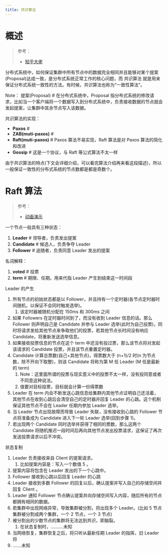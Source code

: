 ```yaml
---
title: 共识算法
---
```


# 概述

> 参考：
> 
> - [知乎大佬](https://zhuanlan.zhihu.com/p/130332285)

分布式系统中，如何保证集群中所有节点中的数据完全相同并且能够对某个提案(Proposal)达成一致，是分布式系统正常工作的核心问题，而 共识算法 就是用来保证分布式系统一致性的方法。有时候，共识算法也称为“一致性算法”。

Note：
提案(Proposal) # 在分布式系统中，Proposal 指分布式系统的修改请求，比如当一个客户端将一个数据写入到分布式系统中，负责接收数据的节点就会发起提案，让集群中其余节点写入该数据。

共识算法的实现：

- **Paxos** #
- **ZAB(muti-paxos)** #
- **Raft(muti-paxos)** # Paxos 算法不易实现，Raft 算法是对 Paxos 算法的简化和改进
- **Gossip** # 这是一个协议，与 Raft 等公式算法不太一样

由于共识算法的特点(下文会详细介绍，可以看完算法介绍再来看这段描述)，所以一般保证一致性的分布式系统的节点数都是都是奇数个。

# Raft 算法

> 参考：
> 
> - [动画演示](http://thesecretlivesofdata.com/raft/)

一个节点一般具有三种状态：

1. **Leader** # 领导者，负责发出提案
2. **Candidate** # 候选人，负责争夺 Leader
3. **Follower** # 追随者，负责同意 Leader 发出的提案

名词解释：

1. **voted** # 投票
2. **term** # 期限、任期。用来代指 Leader 产生到结束这一时间段

Leader 的产生

1. 所有节点的初始状态都是以 Follower，并且持有一个定时器(各节点定时器时间随机，以保证不会同时触发选举)。
   1. 该定时器被随机分配在 150ms 和 300ms 之间
2. 如果 Followers 在定时器时间到了，而没有收到 Leader 信息的话。那么 Follower 则声明自己是 Candidate 并参与 Leader 选举(此时为自己投票)，同时将请求发给其他节点来争取他们的投票，若其他节点长时间没有响应 Candidate，将重新发送选举信息。
3. 如果接收投票信息的节点在这个 term 中还没有投过票，那么该节点将对发起该请求的 Candidate 投票，并且该节点重置定时器。
4. Candidate 计算总票数(自己+其他节点)，得票数大于 (n+1)/2 时(n 为节点数，除不开向下取整)，则该 Candidate 将称为第 M 任 Leader (M 任是最新的 term)
   1. Note：这里面所谓的投票与现实意义中的投票不太一样，没有投同意或者不同意这种说法。
   2. 值要对目标投票，目标就会计算一份得票数
5. Leader 在 term 内会不断发送心跳信息给集群内其他节点证明自己还活着，其他节点在收到心跳后会清空自己的定时器并回复 Leader 的心跳。这个机制保证其他节点不会在 Leader 任期内参加 Leader 选举。
6. 当 Leader 节点出现故障而导致 Leader 失联，没有接收到心跳的 Follower 节点将准备成为 Candidate 进入下一轮 Leader 选举(回到步骤 1)。
7. 若出现两个 Candidate 同时选举并获得了相同的票数，那么这两个 Candidate 将随机推迟一段时间后再向其他节点发出投票请求，这保证了再次发送投票请求以后不冲突。

状态复制

1. Leader 负责接收来自 Client 的提案请求。
   1. 比如提案内容是：写入一个数值 5 。
2. 提案内容将包含在 Leader 发出的下一个心跳中。
3. Follower 接收到心跳以后回复 Leader 的心跳
4. Leader 接收到多数 Follower 的回复以后，确认提案并写入自己的存储空间并回复 Client 。
5. Leader 通知 Follower 节点确认提案并向存储空间写入内容，随后所有的节点都拥有相同的数据。
6. 若集群中出现网络异常，导致集群被分割，将出现多个 Leader。(比如 5 节点集群被分割成两个集群，一个 2 节点，一个 3 节点)
7. 被分割出的少数节点的集群将无法达到共识，即脑裂。
   1. 在状态复制时，..........未知
8. 当网络恢复，集群恢复之后，将只听从最新任期 Leader 的指挥，旧 Leader 将
9. .......未知
